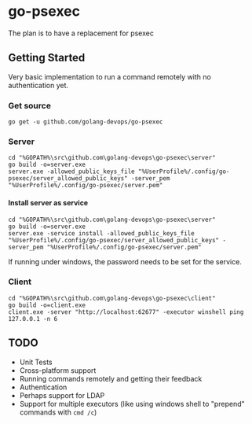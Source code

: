 # go-psexec
The plan is to have a replacement for psexec

## Getting Started

Very basic implementation to run a command remotely with no authentication yet.

### Get source
```
go get -u github.com/golang-devops/go-psexec
```

### Server

```
cd "%GOPATH%\src\github.com\golang-devops\go-psexec\server"
go build -o=server.exe
server.exe -allowed_public_keys_file "%UserProfile%/.config/go-psexec/server_allowed_public_keys" -server_pem "%UserProfile%/.config/go-psexec/server.pem"
```

#### Install server as service

```
cd "%GOPATH%\src\github.com\golang-devops\go-psexec\server"
go build -o=server.exe
server.exe -service install -allowed_public_keys_file "%UserProfile%/.config/go-psexec/server_allowed_public_keys" -server_pem "%UserProfile%/.config/go-psexec/server.pem"
```

If running under windows, the password needs to be set for the service.


### Client

```
cd "%GOPATH%\src\github.com\golang-devops\go-psexec\client"
go build -o=client.exe
client.exe -server "http://localhost:62677" -executor winshell ping 127.0.0.1 -n 6
```

## TODO

- Unit Tests
- Cross-platform support
- Running commands remotely and getting their feedback
- Authentication
- Perhaps support for LDAP
- Support for multiple executors (like using windows shell to "prepend" commands with `cmd /c`)